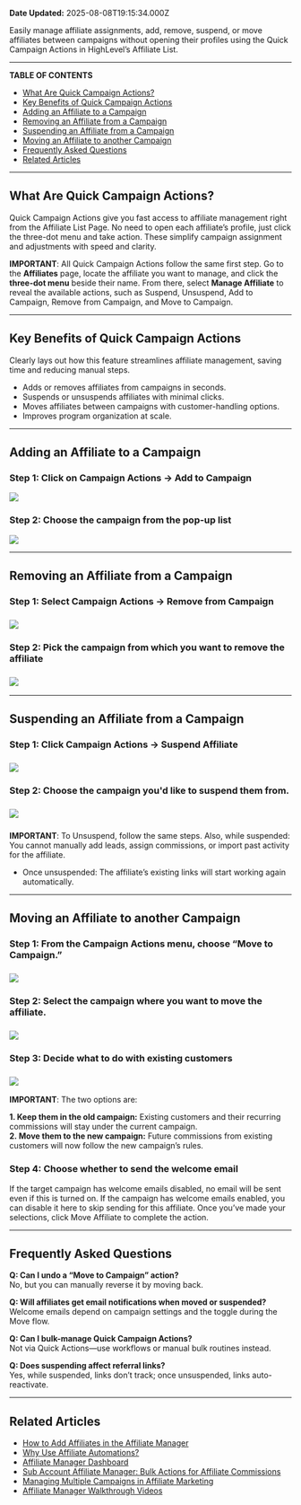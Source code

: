 **Date Updated:** 2025-08-08T19:15:34.000Z

Easily manage affiliate assignments, add, remove, suspend, or move affiliates between campaigns without opening their profiles using the Quick Campaign Actions in HighLevel’s Affiliate List.

---

**TABLE OF CONTENTS**

* [What Are Quick Campaign Actions?](#What-Are-Quick-Campaign-Actions?)
* [Key Benefits of Quick Campaign Actions](#Key-Benefits-of-Quick-Campaign-Actions)
* [Adding an Affiliate to a Campaign](#Adding-an-Affiliate-to-a-Campaign)
* [Removing an Affiliate from a Campaign](#Removing-an-Affiliate-from-a-Campaign)
* [Suspending an Affiliate from a Campaign](#Suspending-an-Affiliate-from-a-Campaign)
* [Moving an Affiliate to another Campaign](#Moving-an-Affiliate-to-another-Campaign)
* [Frequently Asked Questions](#Frequently-Asked-Questions)
* [Related Articles](#Related-Articles)

---

## **What Are Quick Campaign Actions?**

  
Quick Campaign Actions give you fast access to affiliate management right from the Affiliate List Page. No need to open each affiliate’s profile, just click the three-dot menu and take action. These simplify campaign assignment and adjustments with speed and clarity.

  
**IMPORTANT**: All Quick Campaign Actions follow the same first step. Go to the **Affiliates** page, locate the affiliate you want to manage, and click the **three-dot menu** beside their name. From there, select **Manage Affiliate** to reveal the available actions, such as Suspend, Unsuspend, Add to Campaign, Remove from Campaign, and Move to Campaign. 

---

## **Key Benefits of Quick Campaign Actions**

  
Clearly lays out how this feature streamlines affiliate management, saving time and reducing manual steps.

  
* Adds or removes affiliates from campaigns in seconds.
* Suspends or unsuspends affiliates with minimal clicks.
* Moves affiliates between campaigns with customer-handling options.
* Improves program organization at scale.

---

## **Adding an Affiliate to a Campaign**

  
### **Step 1:** Click on Campaign Actions → Add to Campaign

  
**![](https://s3.amazonaws.com/cdn.freshdesk.com/data/helpdesk/attachments/production/155051223296/original/qm8dcSdyK2D_nBk-YGaCxx-h8MhKTNtq8A.png?1754660368)**
  
  
### **Step 2:** Choose the campaign from the pop-up list

  
![](https://s3.amazonaws.com/cdn.freshdesk.com/data/helpdesk/attachments/production/155051223410/original/XQJqdVwJvrNzFXM9AC2uMwLU_Ss5o77RFw.png?1754660464)

---

## **Removing an Affiliate from a Campaign**

  
### **Step 1:** Select Campaign Actions → Remove from Campaign

  
### **![](https://s3.amazonaws.com/cdn.freshdesk.com/data/helpdesk/attachments/production/155044061655/original/msATRfg13X6C7ugpnWN3Ydrj8oOSVDt0kQ.png?1743058336)**

###   

### **Step 2:** Pick the campaign from which you want to remove the affiliate

### **![](https://s3.amazonaws.com/cdn.freshdesk.com/data/helpdesk/attachments/production/155044061681/original/yo1nvBJtuqWGSwOY_ljocp_ZOy14Y0vYaA.png?1743058375)**

---

## **Suspending an Affiliate from a Campaign**

  
### **Step 1:** Click Campaign Actions → Suspend Affiliate

  
### ![](https://s3.amazonaws.com/cdn.freshdesk.com/data/helpdesk/attachments/production/155045380671/original/qADgkgCpTq74TJa3ustqdtUNp4gONNnBhg.png?1745216436)

  
### **Step 2:** Choose the campaign you'd like to suspend them from.

  
### ![](https://s3.amazonaws.com/cdn.freshdesk.com/data/helpdesk/attachments/production/155051223476/original/WvPZjC3yHFcvP5czt6oU40ttNmS7lpk1eg.png?1754660537)

###   

**IMPORTANT**: To Unsuspend, follow the same steps. Also, while suspended: You cannot manually add leads, assign commissions, or import past activity for the affiliate.
- Once unsuspended: The affiliate’s existing links will start working again automatically.

---

## **Moving an Affiliate to another Campaign**

  
### **Step 1:** From the Campaign Actions menu, choose “Move to Campaign.”

### ![](https://s3.amazonaws.com/cdn.freshdesk.com/data/helpdesk/attachments/production/155047047001/original/ItKmoImS1G8BqczNbTgTUEEw3vP9vuA5Iw.png?1747900459)

###   

### **Step 2:** Select the campaign where you want to move the affiliate.

  
### ![](https://s3.amazonaws.com/cdn.freshdesk.com/data/helpdesk/attachments/production/155051224090/original/rSwDtKGjLG5BQha29SJwtPJL-U1JFA598g.png?1754660610)

###   

### **Step 3:** Decide what to do with existing customers

  
### ![](https://s3.amazonaws.com/cdn.freshdesk.com/data/helpdesk/attachments/production/155051224178/original/RwQ7UOpY2uKFuBqu3YhfYaVbpTmK-uVWtw.png?1754660676)
  
  
**IMPORTANT**: The two options are: 
  
**1. Keep them in the old campaign:** Existing customers and their recurring commissions will stay under the current campaign.  
**2. Move them to the new campaign:** Future commissions from existing customers will now follow the new campaign’s rules.
  
  
### **Step 4:** Choose whether to send the welcome email

  
If the target campaign has welcome emails disabled, no email will be sent even if this is turned on. If the campaign has welcome emails enabled, you can disable it here to skip sending for this affiliate. Once you’ve made your selections, click Move Affiliate to complete the action.

---

## **Frequently Asked Questions**

  
**Q: Can I undo a “Move to Campaign” action?**  
No, but you can manually reverse it by moving back.
  
  
**Q: Will affiliates get email notifications when moved or suspended?**  
Welcome emails depend on campaign settings and the toggle during the Move flow.
  
  
**Q: Can I bulk-manage Quick Campaign Actions?**  
Not via Quick Actions—use workflows or manual bulk routines instead.
  
  
**Q: Does suspending affect referral links?**  
Yes, while suspended, links don’t track; once unsuspended, links auto-reactivate.

---

## **Related Articles**

* [How to Add Affiliates in the Affiliate Manager](https://help.gohighlevel.com/support/solutions/articles/155000003647-how-to-add-affiliates-in-the-affiliate-manager)
* [Why Use Affiliate Automations?](https://help.gohighlevel.com/support/solutions/articles/155000003662-why-use-affiliate-automations-)
* [Affiliate Manager Dashboard](https://help.gohighlevel.com/support/solutions/articles/155000003668-affiliate-manager-dashboard)
* [Sub Account Affiliate Manager: Bulk Actions for Affiliate Commissions](http://Sub%20Account%20Affiliate%20Manager:%20Bulk%20Actions%20for%20Affiliate%20Commissions)
* [Managing Multiple Campaigns in Affiliate Marketing](https://help.gohighlevel.com/support/solutions/articles/155000003638-managing-multiple-campaigns-in-affiliate-marketing)
* [Affiliate Manager Walkthrough Videos](https://help.gohighlevel.com/support/solutions/articles/155000003636-affiliate-manager-walkthrough-videos)